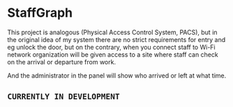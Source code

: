 # StaffGraph

This project is analogous (Physical Access Control System, PACS), but in the original idea of my system there are no strict requirements for entry and eg unlock the door, but on the contrary, when you connect staff to Wi-Fi network organization will be given access to a site where staff can check on the arrival or departure from work. 

And the administrator in the panel will show who arrived or left at what time.

## ```CURRENTLY IN DEVELOPMENT```